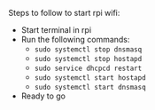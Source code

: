 Steps to follow to start rpi wifi:
* Start terminal in rpi
* Run the following commands:
  * `sudo systemctl stop dnsmasq`
  * `sudo systemctl stop hostapd`
  * `sudo service dhcpcd restart`
  * `sudo systemctl start hostapd`
  * `sudo systemctl start dnsmasq`
* Ready to go
